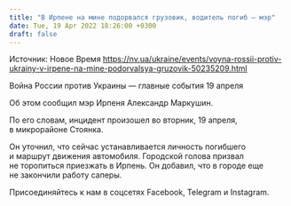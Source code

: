 ```yaml
---
title: "В Ирпене на мине подорвался грузовик, водитель погиб — мэр"
date: Tue, 19 Apr 2022 18:26:00 +0300
draft: false
---
```

Источник: Новое Время https://nv.ua/ukraine/events/voyna-rossii-protiv-ukrainy-v-irpene-na-mine-podorvalsya-gruzovik-50235209.html


Война России против Украины — главные события 19 апреля

 Об этом сообщил мэр Ирпеня Александр Маркушин.

По его словам, инцидент произошел во вторник, 19 апреля, в микрорайоне Стоянка.

Он уточнил, что сейчас устанавливается личность погибшего и маршрут движения автомобиля. Городской голова призвал не торопиться приезжать в Ирпень. Он добавил, что в городе еще не закончили работу саперы.

Присоединяйтесь к нам в соцсетях Facebook, Telegram и Instagram.
